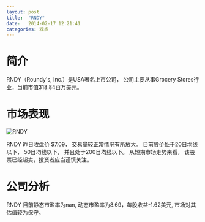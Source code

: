 ```yaml
---
layout: post
title:  "RNDY"
date:   2014-02-17 12:21:41
categories: 观点
---
```


# 简介
RNDY（Roundy's, Inc.）是USA著名上市公司，
公司主要从事Grocery Stores行业，当前市值318.84百万美元。

# 市场表现

![RNDY](http://finviz.com/chart.ashx?t=RNDY&ty=c&ta=1&p=d&s=l)

RNDY 昨日收盘价 $7.09，
交易量较正常情况有所放大。
目前股价处于20日均线以下，
50日均线以下，
并且处于200日均线以下。
从短期市场走势来看，
该股票已经超卖，投资者应当谨慎关注。

# 公司分析
RNDY 目前静态市盈率为nan, 动态市盈率为8.69，每股收益-1.62美元,
市场对其估值较为保守。
